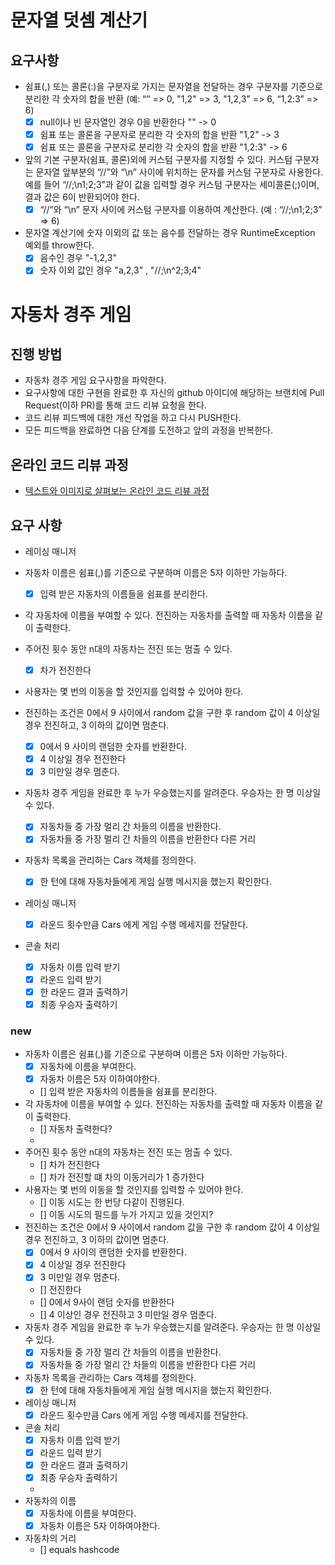 # 문자열 덧셈 계산기

## 요구사항

- 쉼표(,) 또는 콜론(:)을 구분자로 가지는 문자열을 전달하는 경우 구분자를 기준으로 분리한 각 숫자의 합을 반환 (예: “” => 0, "1,2" => 3, "1,2,3" => 6, “1,2:3” => 6)
    - [x] null이나 빈 문자열인 경우 0을 반환한다 "" -> 0
    - [x] 쉼표 또는 콜론을 구분자로 분리한 각 숫자의 합을 반환 "1,2" -> 3
    - [x] 쉼표 또는 콜론을 구분자로 분리한 각 숫자의 합을 반환 "1,2:3" -> 6
- 앞의 기본 구분자(쉼표, 콜론)외에 커스텀 구분자를 지정할 수 있다. 커스텀 구분자는 문자열 앞부분의 “//”와 “\n” 사이에 위치하는 문자를 커스텀 구분자로 사용한다. 예를 들어 “//;\n1;2;3”과 같이
  값을 입력할 경우 커스텀 구분자는 세미콜론(;)이며, 결과 값은 6이 반환되어야 한다.
    - [x] “//”와 “\n” 문자 사이에 커스텀 구분자를 이용하여 계산한다. (예 : “//;\n1;2;3” => 6)
- 문자열 계산기에 숫자 이외의 값 또는 음수를 전달하는 경우 RuntimeException 예외를 throw한다.
    - [x] 음수인 경우 "-1,2,3"
    - [x] 숫자 이외 값인 경우 "a,2,3" , "//;\n^2;3;4"

# 자동차 경주 게임

## 진행 방법

* 자동차 경주 게임 요구사항을 파악한다.
* 요구사항에 대한 구현을 완료한 후 자신의 github 아이디에 해당하는 브랜치에 Pull Request(이하 PR)를 통해 코드 리뷰 요청을 한다.
* 코드 리뷰 피드백에 대한 개선 작업을 하고 다시 PUSH한다.
* 모든 피드백을 완료하면 다음 단계를 도전하고 앞의 과정을 반복한다.

## 온라인 코드 리뷰 과정

* [텍스트와 이미지로 살펴보는 온라인 코드 리뷰 과정](https://github.com/next-step/nextstep-docs/tree/master/codereview)

## 요구 사항

- 레이싱 매니저

- 자동차 이름은 쉼표(,)를 기준으로 구분하며 이름은 5자 이하만 가능하다.
    - [X] 입력 받은 자동차의 이름들을 쉼표를 분리한다.
- 각 자동차에 이름을 부여할 수 있다. 전진하는 자동차를 출력할 때 자동차 이름을 같이 출력한다.

- 주어진 횟수 동안 n대의 자동차는 전진 또는 멈출 수 있다.
    - [x] 차가 전진한다
- 사용자는 몇 번의 이동을 할 것인지를 입력할 수 있어야 한다.
- 전진하는 조건은 0에서 9 사이에서 random 값을 구한 후 random 값이 4 이상일 경우 전진하고, 3 이하의 값이면 멈춘다.
    - [X] 0에서 9 사이의 랜덤한 숫자를 반환한다.
    - [X] 4 이상일 경우 전진한다
    - [X] 3 미만일 경우 멈춘다.
- 자동차 경주 게임을 완료한 후 누가 우승했는지를 알려준다. 우승자는 한 명 이상일 수 있다.
    - [X] 자동차들 중 가장 멀리 간 차들의 이름을 반환한다.
    - [X] 자동차들 중 가장 멀리 간 차들의 이름을 반환한다 다른 거리
- 자동차 목록을 관리하는 Cars 객체를 정의한다.
    - [X] 한 턴에 대해 자동차들에게 게임 실행 메시지을 했는지 확인한다.
- 레이싱 매니저
    - [X] 라운드 횟수만큼 Cars 에게 게임 수행 메세지를 전달한다.
- 콘솔 처리
    - [x] 자동차 이름 입력 받기
    - [x] 라운드 입력 받기
    - [x] 한 라운드 결과 출력하기
    - [x] 최종 우승자 출력하기

### new

- 자동차 이름은 쉼표(,)를 기준으로 구분하며 이름은 5자 이하만 가능하다.
    - [x] 자동차에 이름을 부여한다.
    - [x] 자동차 이름은 5자 이하여야한다.

    - [] 입력 받은 자동차의 이름들을 쉼표를 분리한다.
- 각 자동차에 이름을 부여할 수 있다. 전진하는 자동차를 출력할 때 자동차 이름을 같이 출력한다.
    - [] 자동차 출력한다?
    -
- 주어진 횟수 동안 n대의 자동차는 전진 또는 멈출 수 있다.
    - [] 차가 전진한다
    - [] 차가 전진할 떄 차의 이동거리가 1 증가한다
- 사용자는 몇 번의 이동을 할 것인지를 입력할 수 있어야 한다.
    - [] 이동 시도는 한 번당 다같이 진행된다.
    - [] 이동 시도의 필드를 누가 가지고 있을 것인지?
- 전진하는 조건은 0에서 9 사이에서 random 값을 구한 후 random 값이 4 이상일 경우 전진하고, 3 이하의 값이면 멈춘다.
    - [X] 0에서 9 사이의 랜덤한 숫자를 반환한다.
    - [X] 4 이상일 경우 전진한다
    - [X] 3 미만일 경우 멈춘다.
    - [] 전진한다
    - [] 0에서 9사이 랜덤 숫자를 반환한다
    - [] 4 이상인 경우 전진하고 3 미만일 경우 멈춘다.
- 자동차 경주 게임을 완료한 후 누가 우승했는지를 알려준다. 우승자는 한 명 이상일 수 있다.
    - [X] 자동차들 중 가장 멀리 간 차들의 이름을 반환한다.
    - [X] 자동차들 중 가장 멀리 간 차들의 이름을 반환한다 다른 거리
- 자동차 목록을 관리하는 Cars 객체를 정의한다.
    - [X] 한 턴에 대해 자동차들에게 게임 실행 메시지을 했는지 확인한다.
- 레이싱 매니저
    - [X] 라운드 횟수만큼 Cars 에게 게임 수행 메세지를 전달한다.
- 콘솔 처리
    - [x] 자동차 이름 입력 받기
    - [x] 라운드 입력 받기
    - [x] 한 라운드 결과 출력하기
    - [x] 최종 우승자 출력하기
    -
- 자동차의 이름
    - [x] 자동차에 이름을 부여한다.
    - [x] 자동차 이름은 5자 이하여야한다.
- 자동차의 거리
    - [] equals hashcode

